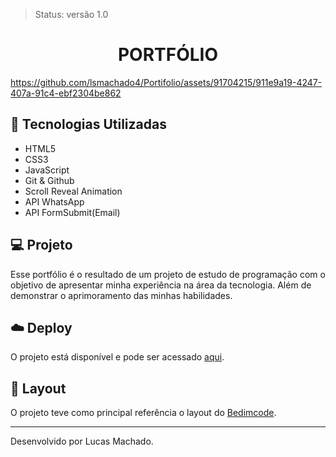 > Status: versão 1.0

<h1 align='center'> PORTFÓLIO </h1>

https://github.com/lsmachado4/Portifolio/assets/91704215/911e9a19-4247-407a-91c4-ebf2304be862



## 🚀 Tecnologias Utilizadas
- HTML5
- CSS3
- JavaScript
- Git & Github
- Scroll Reveal Animation
- API WhatsApp
- API FormSubmit(Email)
## 💻 Projeto

Esse portfólio é o resultado de um projeto de estudo de programação com o objetivo de apresentar minha experiência na área da tecnologia. Além de demonstrar o aprimoramento das minhas habilidades.  


## ☁️ Deploy
O projeto está disponível e pode ser acessado [aqui](https://lucasmachado-portifolio-dev.surge.sh/).



## 🔖 Layout

O projeto teve como principal referência o layout do [Bedimcode](https://github.com/bedimcode/responsive-portfolio-website-patrick).

---

Desenvolvido por Lucas Machado.

